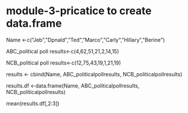 # module-3-pricatice to create data.frame
Name <-c("Jeb","Dpnald","Ted","Marco","Carly","Hillary","Berine")

ABC_political poll results<-c(4,62,51,21,2,14,15)

NCB_political poll results<-c(12,75,43,19,1,21,19)

results <- cbind(Name, ABC_politicalpollresults, NCB_politicalpollresults)

results.df <-data.frame(Name, ABC_politicalpollresults, NCB_politicalpollresults)

mean(results.df[,2:3])

